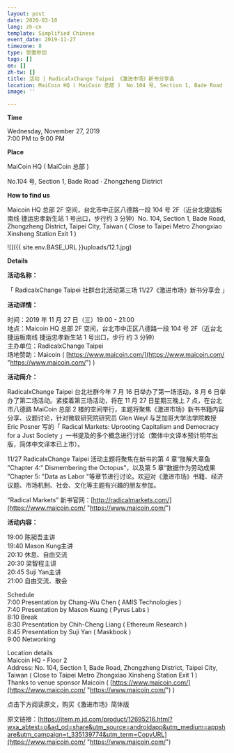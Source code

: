 ```yaml
---
layout: post
date: 2020-03-10
lang: zh-cn
template: Simplified Chinese
event_date: 2019-11-27
timezone: 8
type: 受邀参加
tags: []
en: []
zh-tw: []
title: 活动 | RadicalxChange Taipei 《激进市场》新书分享会
location: MaiCoin HQ ( MaiCoin 总部 )  No.104 号, Section 1, Bade Road · Zhongzheng District
image: ''

---
```

**Time**

Wednesday, November 27, 2019  
 7:00 PM to 9:00 PM

**Place**

MaiCoin HQ ( MaiCoin 总部 )

No.104 号, Section 1, Bade Road · Zhongzheng District

**How to find us**

Maicoin HQ 总部 2F 空间，台北市中正区八德路一段 104 号 2F（近台北捷运板南线 捷运忠孝新生站 1 号出口，步行约 3 分钟）No. 104, Section 1, Bade Road, Zhongzheng District, Taipei City, Taiwan ( Close to Taipei Metro Zhongxiao Xinsheng Station Exit 1 )

![]({{ site.env.BASE_URL }}uploads/12.1.jpg)

**Details**

**活动名称：**

「 RadicalxChange Taipei 社群台北活动第三场 11/27《激进市场》新书分享会 」

**活动详情：**

时间：2019 年 11 月 27 日（三）19:00 - 21:00  
 地点：Maicoin HQ 总部 2F 空间，台北市中正区八德路一段 104 号 2F（近台北捷运板南线 捷运忠孝新生站 1 号出口，步行 约 3 分钟）  
 主办单位：RadicalxChange Taipei  
 场地赞助：Maicoin ( [https://www.maicoin.com/](https://www.maicoin.com/ "https://www.maicoin.com/") )  
 

**活动简介：**

RadicalxChange Taipei 台北社群今年 7 月 16 日举办了第一场活动，8 月 6 日举办了第二场活动。紧接着第三场活动，将在 11 月 27 日星期三晚上 7 点，在台北市八德路 MaiCoin 总部 2 楼的空间举行，主题将聚焦《激进市场》新书书籍内容分享、议题讨论，针对微软研究院研究员 Glen Weyl 与芝加哥大学法学院教授 Eric Posner 写的「 Radical Markets: Uprooting Capitalism and Democracy for a Just Society 」一书提及的多个概念进行讨论（繁体中文译本预计明年出版，简体中文译本已上市）。  
   
 11/27 RadicalxChange Taipei 活动主题将聚焦在新书的第 4 章“肢解大章鱼 ”Chapter 4:" Dismembering the Octopus"，以及第 5 章“数据作为劳动成果 ”Chapter 5: "Data as Labor "等章节进行讨论。欢迎对《激进市场》书籍、经济议题、市场机制、社会、文化等主题有兴趣的朋友参加。

“Radical Markets” 新书官网：[http://radicalmarkets.com/](https://www.maicoin.com/ "https://www.maicoin.com/")  
 

**活动内容：**

19:00 陈昶吾主讲  
 19:40 Mason Kung主讲  
 20:10 休息、自由交流  
 20:30 梁智程主讲  
 20:45 Suji Yan主讲  
 21:00 自由交流、散会  
   
 Schedule  
 7:00 Presentation by Chang-Wu Chen ( AMIS Technologies )  
 7:40 Presentation by Mason Kuang ( Pyrus Labs )  
 8:10 Break  
 8:30 Presentation by Chih-Cheng Liang ( Ethereum Research )  
 8:45 Presentation by Suji Yan ( Maskbook )  
 9:00 Networking  
   
 Location details  
 Maicoin HQ - Floor 2  
 Address: No. 104, Section 1, Bade Road, Zhongzheng District, Taipei City, Taiwan ( Close to Taipei Metro Zhongxiao Xinsheng Station Exit 1 )  
 Thanks to venue sponsor Maicoin ( [https://www.maicoin.com/](https://www.maicoin.com/ "https://www.maicoin.com/") )

点击下方阅读原文，购买《激进市场》简体版

原文链接：[https://item.m.jd.com/product/12695216.html?wxa_abtest=o&ad_od=share&utm_source=androidapp&utm_medium=appshare&utm_campaign=t_335139774&utm_term=CopyURL](https://www.maicoin.com/ "https://www.maicoin.com/")